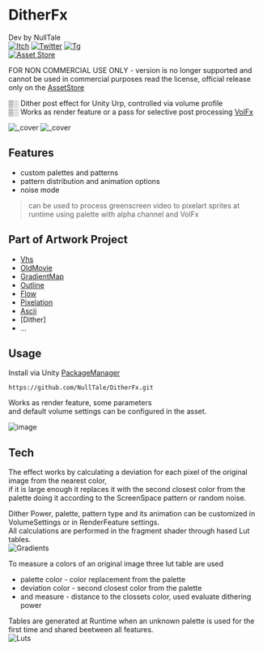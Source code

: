 # DitherFx
Dev by NullTale<br>
[![Itch](https://img.shields.io/badge/Web-Itch?logo=Itch.io&color=white)](https://nulltale.itch.io)
[![Twitter](https://img.shields.io/badge/Twitter-Twitter?logo=X&color=red)](https://twitter.com/NullTale)
[![Tg](https://img.shields.io/badge/Tg-Telegram?logo=telegram&color=white)](https://t.me/nulltalescape)<br>
[![Asset Store](https://img.shields.io/badge/Asset%20Store-asd?logo=Unity&color=blue)](https://assetstore.unity.com/packages/vfx/shaders/fullscreen-camera-effects/280822)

FOR NON COMMERCIAL USE ONLY - version is no longer supported and cannot be used in commercial purposes
read the license, official release only on the [AssetStore](https://assetstore.unity.com/packages/vfx/shaders/fullscreen-camera-effects/280822)

▒░ Dither post effect for Unity Urp, controlled via volume profile </br>
▒░ Works as render feature or a pass for selective post processing [VolFx](https://github.com/NullTale/VolFx)

![_cover](https://github.com/NullTale/DitherFx/assets/1497430/1ae1eee8-6240-48cf-8bd7-1a8a0ad26e59)
![_cover](https://github.com/NullTale/DitherFx/assets/1497430/42f734fb-198f-4542-8e8c-7bde042688dc)

## Features

* custom palettes and patterns
* pattern distribution ​and animation options
* noise mode

> can be used to process greenscreen video to pixelart sprites at runtime using palette with alpha channel and VolFx

## Part of Artwork Project

* [Vhs](https://github.com/NullTale/VhsFx)
* [OldMovie](https://github.com/NullTale/OldMovieFx)
* [GradientMap](https://github.com/NullTale/GradientMapFilter)
* [Outline](https://github.com/NullTale/OutlineFilter)
* [Flow](https://github.com/NullTale/FlowFx)
* [Pixelation](https://github.com/NullTale/PixelationFx)
* [Ascii](https://github.com/NullTale/AsciiFx)
* [Dither]
* ...

## Usage
Install via Unity [PackageManager](https://docs.unity3d.com/Manual/upm-ui-giturl.html)
```
https://github.com/NullTale/DitherFx.git
```

Works as render feature, some parameters </br>
and default volume settings can be configured in the asset.</br>

![image](https://github.com/NullTale/DitherFx/assets/1497430/ef3d7a59-590c-4dfb-ae1c-00d5f5754d53)

## Tech

The effect works by calculating a deviation for each pixel of the original image from the nearest color,</br>
if it is large enough it replaces it with the second closest color from the palette doing it according to the ScreenSpace pattern or random noise. </br>

Dither Power, palette, pattern type and its animation can be customized in VolumeSettings or in RenderFeature settings.</br>
All calculations are performed in the fragment shader through hased Lut tables.</br>
![Gradients](https://github.com/NullTale/DitherFx/assets/1497430/ff27a7f8-3af1-4620-8548-37cc9584e41e)

To measure a colors of an original image three lut table are used
* palette color - color replacement from the palette
* deviation color - second closest color from the palette
* and measure - distance to the clossets color, used evaluate dithering power
  
Tables are generated at Runtime when an unknown palette is used for the first time and shared beetween all features.</br>
![Luts](https://github.com/NullTale/DitherFx/assets/1497430/95767657-0436-4d0e-b531-a18d556c34d9)


